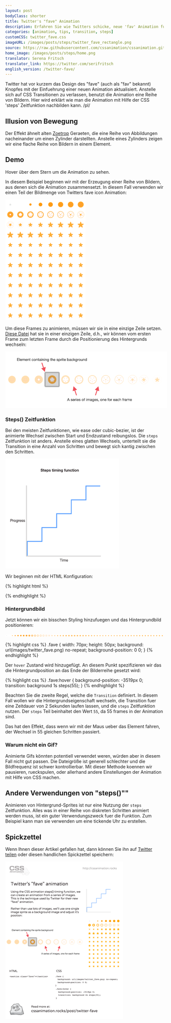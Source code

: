 ```yaml
---
layout: post
bodyClass: shorter
title: Twitter's "fave" Animation
description: Erfahren Sie wie Twitters schicke, neue 'fav' Animation funktioniert, mit Hilfe der CSS steps() Zeitfunktion.
categories: [animation, tips, transition, steps]
customCSS: twitter_fave.css
imageURL: /images/posts/steps/twitter_fave_rectangle.png
source: https://raw.githubusercontent.com/cssanimation/cssanimation.github.io/master/_posts/2015-01-17-twitter-fave.md
home_image: /images/posts/steps/home.png
translator: Serena Fritsch
translator_link: https://twitter.com/serifritsch
english_version: /twitter-fave/
---
```


Twitter hat vor kurzem das Design des "fave" (auch als "fav" bekannt) Knopfes mit der Einfuehrung einer neuen Animation aktualisiert. Anstelle sich auf CSS Transitionen zu verlassen, benutzt die Animation eine Reihe von Bildern. Hier wird erklärt wie man die Animation mit Hilfe der CSS 'steps' Zeitfunktion nachbilden kann.
/pl/

## Illusion von Bewegung

Der Effekt ähnelt alten [Zoetrop](https://de.wikipedia.org/wiki/Zoetrop) Geraeten, die eine Reihe von Abbildungen nacheinander um einen Zylinder darstellten. Anstelle eines Zylinders zeigen wir eine flache Reihe von Bildern in einem Element.

## Demo

Hover über dem Stern um die Animation zu sehen.

<section class="fave demo-container tap-to-activate"></section>

In diesem Beispiel beginnen wir mit der Erzeugung einer Reihe von Bildern, aus denen sich die Animation zusammensetzt. In diesem Fall verwenden wir einen Teil der Bildmenge von Twitters fave icon Animation:

<img src="/images/posts/steps/twitter_fave_rectangle.png" alt="Frames von Twitter's fave icon Animation" style="max-width:256px">

Um diese Frames zu animieren, müssen wir sie in eine einzige Zeile setzen.
[Diese Datei](/images/posts/steps/twitter_fave.png) hat sie in einer einzigen Zeile, d.h., wir können vom ersten Frame zum letzten Frame durch die Positionierung des Hintergrunds wechseln:

<img src="/images/posts/steps/frames.png" alt="How the background images are positioned within an element" style="max-width:514px">

### Steps() Zeitfunktion

Bei den meisten Zeitfunktionen, wie ease oder cubic-bezier, ist der animierte Wechsel zwischen Start und Endzustand reibungslos. Die `steps` Zeitfunktion ist anders. Anstelle eines glatten Wechsels, unterteilt sie die Transition in eine Anzahl von Schritten und bewegt sich kantig zwischen den Schritten.

<img src="/images/posts/steps/steps.png" alt="How the steps function is illustrated on a graph, as a series of discrete steps" style="max-width:362px">

Wir beginnen mit der HTML Konfiguration:

{% highlight html %}
<section class="fave"></section>
{% endhighlight %}

### Hintergrundbild

Jetzt können wir ein bisschen Styling hinzufuegen und das Hintergrundbild positionieren:

![Bild sprite fuer die Animation](/images/posts/steps/twitter_fave.png)

{% highlight css %}
.fave {
  width: 70px;
  height: 50px;
  background: url(images/twitter_fave.png) no-repeat;
  background-position: 0 0;
}
{% endhighlight %}

Der `hover` Zustand wird hinzugefügt. An diesem Punkt spezifizieren wir das die Hintergrundposition an das Ende der Bilderreihe gesetzt wird:

{% highlight css %}
.fave:hover {
  background-position: -3519px 0;
  transition: background 1s steps(55);
}
{% endhighlight %}

Beachten Sie die zweite Regel, welche die `Transition` definiert. In diesem Fall wollen wir die Hintergrundseigenschaft wechseln, die Transition fuer eine Zeitdauer von 2 Sekunden laufen lassen, und die `steps` Zeitfunktion nutzen. Der `steps` Teil beinhaltet den Wert `55`, da 55 frames in der Animation sind.

Das hat den Effekt, dass wenn wir mit der Maus ueber das Element fahren, der Wechsel in 55 gleichen Schritten passiert.

### Warum nicht ein Gif?

Animierte Gifs könnten potentiell verwendet weren, würden aber in diesem Fall nicht gut passen. Die Dateigröße ist generell schlechter und die Bildfrequenz ist schwer kontrollierbar. Mit dieser Methode koennen wir pausieren, rueckspulen, oder allerhand andere Einstellungen der Animation mit Hilfe von CSS machen.

## Andere Verwendungen von "steps()""

Animieren von Hintergrund-Sprites ist nur eine Nutzung der `steps` Zeitfunktion. Alles was in einer Reihe von diskreten Schritten animiert werden muss, ist ein guter Verwendungszweck fuer die Funktion. Zum Beispiel kann man sie verwenden um eine tickende Uhr zu erstellen.

## Spickzettel

Wenn Ihnen dieser Artikel gefallen hat, dann können Sie ihn auf [Twitter teilen](https://twitter.com/intent/tweet?text=Recreate%20the%20Twitter%20fave%20icon%20animation&url=https://cssanimation.rocks/post/twitter-fave/&original_referer=https://cssanimation.rocks) oder diesen handlichen Spickzettel speichern:

<img src="/tips/twitter-fave.png" alt="Teile diese Zusammenfassung auf Twitter" style="max-width:375px">





